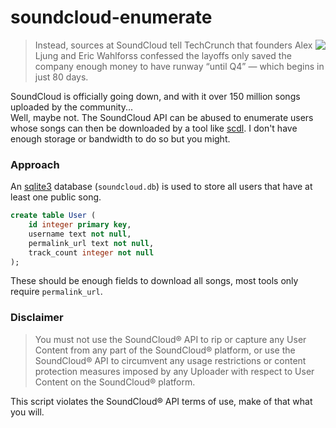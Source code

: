 # soundcloud-enumerate

<img align="right" src="http://www.iconsdb.com/icons/preview/black/soundcloud-xxl.png"> 

> Instead, sources at SoundCloud tell TechCrunch that founders Alex Ljung and Eric Wahlforss confessed the layoffs only saved the company enough money to have runway “until Q4” — which begins in just 80 days. 

SoundCloud is officially going down, and with it over 150 million songs uploaded by the community...  
Well, maybe not. The SoundCloud API can be abused to enumerate users whose songs can then be downloaded by a tool like [scdl](https://github.com/flyingrub/scdl). I don't have enough storage or bandwidth to do so but you might.

### Approach
An [sqlite3](https://www.sqlite.org/) database (`soundcloud.db`) is used to store all users that have at least one public song. 

```sql
create table User (
	id integer primary key,
	username text not null,
	permalink_url text not null,
	track_count integer not null
);
```

These should be enough fields to download all songs, most tools only require `permalink_url`.

### Disclaimer 
> You must not use the SoundCloud® API to rip or capture any User Content from any part of the SoundCloud® platform, or use the SoundCloud® API to circumvent any usage restrictions or content protection measures imposed by any Uploader with respect to User Content on the SoundCloud® platform.

This script violates the SoundCloud® API terms of use, make of that what you will.
